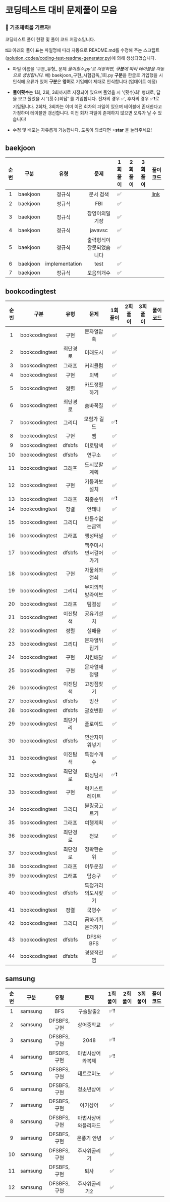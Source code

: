 # 코딩테스트 대비 문제풀이 모음
### 💪 기초체력을 기르자!

코딩테스트 풀이 현황 및 풀이 코드 저장소입니다.

❗️⌨️ 아래의 풀이 표는 파일명에 따라 자동으로 README.md를 수정해 주는 스크립트 (<a href="solution_codes/coding-test-readme-generator.py">solution_codes/coding-test-readme-generator.py</a>)에 의해 생성되었습니다.

- 파일 이름을 '구분_유형_ 문제 _풀이횟수.py'로 저장하면, **구분**에 따라 테이블을 자동으로 생성합니다._
예) baekjoon_구현_시험감독_1회.py
**구분**을 한글로 기입했을 시 인식에 오류가 있어 **구분**은 **영어**로 기입해야 제대로 인식합니다 (업데이트 예정)

- **풀이횟수**는 1회, 2회, 3회까지로 지정되어 있으며 풀었을 시 '{횟수}회' 형태로, 답을 보고 풀었을 시 '{횟수}회답' 를 기입합니다. 전자의 경우 ✅, 후자의 경우 ✅❗️로 기입됩니다.
2회차, 3회차는 이미 이전 회차의 파일이 있으며 테이블에 존재한다고 가정하며 테이블만 갱신합니다. 이전 회차 파일이 존재하지 않으면 오류가 날 수 있습니다!

- 수정 및 배포는 자유롭게 가능합니다. 도움이 되셨다면 ⭐️**star** 을 눌러주세요!

## baekjoon
| 순번 | 구분 | 유형 | 문제 | 1회 풀이 | 2회 풀이 | 3회 풀이 | 풀이 코드 |
| :-----: | :-----: | :-----: | :-----: | :-----: | :-----: | :-----: | ------- |
| 1 | baekjoon | 정규식 | 문서 검색 | ✅ |  |  |[link](solution_codes/bookcodingtest_\xe1\x84\x80\xe1\x85\xb3\xe1\x84\x85\xe1\x85\xb5\xe1\x84\x83\xe1\x85\xb5_\xe1\x84\x87\xe1\x85\xa9\xe1\x86\xaf\xe1\x84\x85\xe1\x85\xb5\xe1\x86\xbc\xe1\x84\x80\xe1\x85\xa9\xe1\x86\xbc\xe1\x84\x80\xe1\x85\xa9\xe1\x84\x85\xe1\x85\xb3\xe1\x84\x80\xe1\x85\xb5_1\xe1\x84\x92\xe1\x85\xac.py)|
| 2 | baekjoon | 정규식 | FBI | ✅ |  |  |  |
| 3 | baekjoon | 정규식 | 창영이의일기장 | ✅ |  |  |  |
| 4 | baekjoon | 정규식 | javavsc | ✅ |  |  |  |
| 5 | baekjoon | 정규식 | 출력형식이잘못되었습니다 | ✅ |  |  |  |
| 6 | baekjoon | implementation | test | ✅ |  |  |  |
| 7 | baekjoon | 정규식 | 모음의개수 | ✅ |  |  |  |
## bookcodingtest
| 순번 | 구분 | 유형 | 문제 | 1회 풀이 | 2회 풀이 | 3회 풀이 | 풀이 코드 |
| :-----: | :-----: | :-----: | :-----: | :-----: | :-----: | :-----: | ------- |
| 1 | bookcodingtest | 구현 | 문자열압축 | ✅ |  |  |
| 2 | bookcodingtest | 최단경로 | 미래도시 | ✅ |  |  |  |
| 3 | bookcodingtest | 그래프 | 커리큘럼 | ✅ |  |  |  |
| 4 | bookcodingtest | 구현 | 외벽 | ✅ |  |  |  |
| 5 | bookcodingtest | 정렬 | 카드정렬하기 | ✅ |  |  |  |
| 6 | bookcodingtest | 최단경로 | 숨바꼭질 | ✅ |  |  |  |
| 7 | bookcodingtest | 그리디 | 모험가 길드 | ✅❗️ |  |  |  |
| 8 | bookcodingtest | 구현 | 뱀 | ✅ |  |  |  |
| 9 | bookcodingtest | dfsbfs | 미로탐색 | ✅ |  |  |  |
| 10 | bookcodingtest | dfsbfs | 연구소 | ✅ |  |  |  |
| 11 | bookcodingtest | 그래프 | 도시분할계획 | ✅ |  |  |  |
| 12 | bookcodingtest | 구현 | 기둥과보설치 | ✅ |  |  |  |
| 13 | bookcodingtest | 그래프 | 최종순위 | ✅❗️ |  |  |  |
| 14 | bookcodingtest | 정렬 | 안테나 | ✅ |  |  |  |
| 15 | bookcodingtest | 그리디 | 만들수없는금액 | ✅ |  |  |  |
| 16 | bookcodingtest | 그래프 | 행성터널 | ✅ |  |  |  |
| 17 | bookcodingtest | dfsbfs | 맥주마시면서걸어가기 | ✅ |  |  |  |
| 18 | bookcodingtest | 구현 | 자물쇠와열쇠 | ✅ |  |  |  |
| 19 | bookcodingtest | 그리디 | 무지의먹방라이브 | ✅ |  |  |  |
| 20 | bookcodingtest | 그래프 | 팀결성 | ✅ |  |  |  |
| 21 | bookcodingtest | 이진탐색 | 공유기설치 | ✅ |  |  |  |
| 22 | bookcodingtest | 정렬 | 실패율 | ✅ |  |  |  |
| 23 | bookcodingtest | 그리디 | 문자열뒤집기 | ✅ |  |  |  |
| 24 | bookcodingtest | 구현 | 치킨배달 | ✅ |  |  |  |
| 25 | bookcodingtest | 구현 | 문자열재정렬 | ✅ |  |  |  |
| 26 | bookcodingtest | 이진탐색 | 고정점찾기 | ✅ |  |  |  |
| 27 | bookcodingtest | dfsbfs | 빙산 | ✅ |  |  |  |
| 28 | bookcodingtest | dfsbfs | 괄호변환 | ✅ |  |  |  |
| 29 | bookcodingtest | 최단거리 | 플로이드 | ✅ |  |  |  |
| 30 | bookcodingtest | dfsbfs | 연산자끼워넣기 | ✅ |  |  |  |
| 31 | bookcodingtest | 이진탐색 | 특정수개수 | ✅ |  |  |  |
| 32 | bookcodingtest | 최단경로 | 화성탐사 | ✅❗️ |  |  |  |
| 33 | bookcodingtest | 구현 | 럭키스트레이트 | ✅ |  |  |  |
| 34 | bookcodingtest | 그리디 | 볼링공고르기 | ✅ |  |  |  |
| 35 | bookcodingtest | 그래프 | 여행계획 | ✅ |  |  |  |
| 36 | bookcodingtest | 최단경로 | 전보 | ✅ |  |  |  |
| 37 | bookcodingtest | 최단경로 | 정확한순위 | ✅ |  |  |  |
| 38 | bookcodingtest | 그래프 | 어두운길 | ✅ |  |  |  |
| 39 | bookcodingtest | 그래프 | 탑승구 | ✅ |  |  |  |
| 40 | bookcodingtest | dfsbfs | 특정거리의도시찾기 | ✅ |  |  |  |
| 41 | bookcodingtest | 정렬 | 국영수 | ✅ |  |  |  |
| 42 | bookcodingtest | 그리디 | 곱하기혹은더하기 | ✅ |  |  |  |
| 43 | bookcodingtest | dfsbfs | DFS와BFS | ✅ |  |  |  |
| 44 | bookcodingtest | dfsbfs | 경쟁적전염 | ✅ |  |  |  |
## samsung
| 순번 | 구분 | 유형 | 문제 | 1회 풀이 | 2회 풀이 | 3회 풀이 | 풀이 코드 |
| :-----: | :-----: | :-----: | :-----: | :-----: | :-----: | :-----: | ------- |
| 1 | samsung | BFS | 구슬탈출2 | ✅❗️ |  |  |
| 2 | samsung | DFSBFS, 구현 | 상어중학교 | ✅ |  |  |  |
| 3 | samsung | DFSBFS, 구현 | 2048 | ✅❗️ |  |  |  |
| 4 | samsung | BFSDFS, 구현 | 마법사상어와복제 | ✅❗️ |  |  |  |
| 5 | samsung | DFSBFS, 구현 | 테트로미노 | ✅ |  |  |  |
| 6 | samsung | DFSBFS, 구현 | 청소년상어 | ✅ |  |  |  |
| 7 | samsung | DFSBFS, 구현 | 아기상어 | ✅ |  |  |  |
| 8 | samsung | DFSBFS, 구현 | 마법사상어와블리자드 | ✅ |  |  |  |
| 9 | samsung | DFSBFS, 구현 | 온풍기 안녕 | ✅ |  |  |  |
| 10 | samsung | DFSBFS, 구현 | 주사위굴리기 | ✅ |  |  |  |
| 11 | samsung | DFSBFS, 구현 | 퇴사 | ✅ |  |  |  |
| 12 | samsung | DFSBFS, 구현 | 주사위굴리기2 | ✅ |  |  |  |

